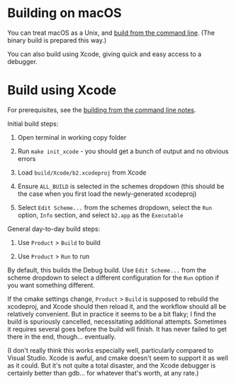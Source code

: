 # Building on macOS

You can treat macOS as a Unix, and
[build from the command line](./Building-on-Unix.md). (The binary
build is prepared this way.)

You can also build using Xcode, giving quick and easy access to a
debugger.

# Build using Xcode

For prerequisites, see the
[building from the command line notes](./Building-on-Unix.md).

Initial build steps:

1. Open terminal in working copy folder

2. Run `make init_xcode` - you should get a bunch of output and no
   obvious errors
   
3. Load `build/Xcode/b2.xcodeproj` from Xcode

4. Ensure `ALL_BUILD` is selected in the schemes dropdown (this should
   be the case when you first load the newly-generated xcodeproj)

5. Select `Edit Scheme...` from the schemes dropdown, select the `Run`
   option, `Info` section, and select `b2.app` as the `Executable`

General day-to-day build steps:

1. Use `Product` > `Build` to build

2. Use `Product` > `Run` to run

By default, this builds the Debug build. Use `Edit Scheme...` from the
scheme dropdown to select a different configuration for the `Run`
option if you want something different.

If the cmake settings change, `Product` > `Build` is supposed to
rebuild the xcodeproj, and Xcode should then reload it, and the
workflow should all be relatively convenient. But in practice it seems
to be a bit flaky; I find the build is spuriously cancelled,
necessitating additional attempts. Sometimes it requires several goes
before the build will finish. It has never failed to get there in the
end, though... eventually.

(I don't really think this works especially well, particularly
compared to Visual Studio. Xcode is awful, and cmake doesn't seem to
support it as well as it could. But it's not quite a total disaster,
and the Xcode debugger is certainly better than gdb... for whatever
that's worth, at any rate.)
